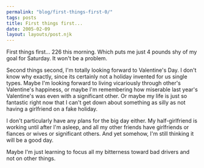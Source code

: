 ```yaml
---
permalink: "blog/first-things-first-0/"
tags: posts
title: First things first...
date: 2005-02-09
layout: layouts/post.njk
---
```


First things first... 226 this morning. Which puts me just 4 pounds shy of my goal for Saturday. It won't be a problem.

Second things second, I'm totally looking forward to Valentine's Day. I don't know why exactly, since its certainly not a holiday invented for us single types. Maybe I'm looking forward to living vicariously through other's Valentine's happiness, or maybe I'm remembering how miserable last year's Valentine's was even with a significant other. Or maybe my life is just so fantastic right now that I can't get down about something as silly as not having a girlfriend on a fake holiday.

I don't particularly have any plans for the big day either. My half-girlfriend is working until after I'm asleep, and all my other friends have girlfriends or fiances or wives or significant others. And yet somehow, I'm still thinking it will be a good day. 

Maybe I'm just learning to focus all my bitterness toward bad drivers and not on other things.
